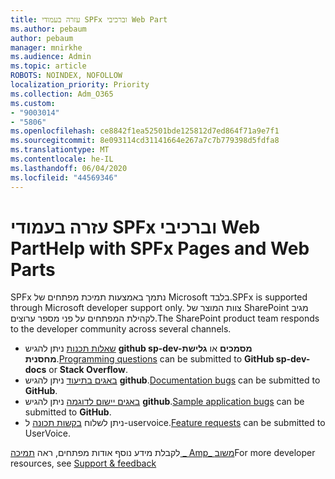 ```yaml
---
title: עזרה בעמודי SPFx וברכיבי Web Part
ms.author: pebaum
author: pebaum
manager: mnirkhe
ms.audience: Admin
ms.topic: article
ROBOTS: NOINDEX, NOFOLLOW
localization_priority: Priority
ms.collection: Adm_O365
ms.custom:
- "9003014"
- "5806"
ms.openlocfilehash: ce8842f1ea52501bde125812d7ed864f71a9e7f1
ms.sourcegitcommit: 8e093114cd31141664e267a7c7b779398d5fdfa8
ms.translationtype: MT
ms.contentlocale: he-IL
ms.lasthandoff: 06/04/2020
ms.locfileid: "44569346"
---
```

# <a name="help-with-spfx-pages-and-web-parts"></a><span data-ttu-id="58c46-102">עזרה בעמודי SPFx וברכיבי Web Part</span><span class="sxs-lookup"><span data-stu-id="58c46-102">Help with SPFx Pages and Web Parts</span></span>

<span data-ttu-id="58c46-103">SPFx נתמך באמצעות תמיכת מפתחים של Microsoft בלבד.</span><span class="sxs-lookup"><span data-stu-id="58c46-103">SPFx is supported through Microsoft developer support only.</span></span> <span data-ttu-id="58c46-104">צוות המוצר של SharePoint מגיב לקהילת המפתחים על פני מספר ערוצים.</span><span class="sxs-lookup"><span data-stu-id="58c46-104">The SharePoint product team responds to the developer community across several channels.</span></span>

- <span data-ttu-id="58c46-105">[שאלות תכנות](https://docs.microsoft.com/sharepoint/dev/support-feedback#programming-questions) ניתן להגיש **github sp-dev-מסמכים** או **גלישת מחסנית**.</span><span class="sxs-lookup"><span data-stu-id="58c46-105">[Programming questions](https://docs.microsoft.com/sharepoint/dev/support-feedback#programming-questions)  can be submitted to  **GitHub sp-dev-docs**  or  **Stack Overflow**.</span></span>
- <span data-ttu-id="58c46-106">[באגים בתיעוד](https://docs.microsoft.com/sharepoint/dev/support-feedback#documentation-bugs) ניתן להגיש **github**.</span><span class="sxs-lookup"><span data-stu-id="58c46-106">[Documentation bugs](https://docs.microsoft.com/sharepoint/dev/support-feedback#documentation-bugs)  can be submitted to **GitHub**.</span></span>
- <span data-ttu-id="58c46-107">[באגים יישום לדוגמה](https://docs.microsoft.com/sharepoint/dev/support-feedback#sample-application-bugs) ניתן להגיש **github**.</span><span class="sxs-lookup"><span data-stu-id="58c46-107">[Sample application bugs](https://docs.microsoft.com/sharepoint/dev/support-feedback#sample-application-bugs)  can be submitted to  **GitHub**.</span></span>
- <span data-ttu-id="58c46-108">ניתן לשלוח [בקשות תכונה](https://docs.microsoft.com/sharepoint/dev/support-feedback#feature-requests) ל-uservoice.</span><span class="sxs-lookup"><span data-stu-id="58c46-108">[Feature requests](https://docs.microsoft.com/sharepoint/dev/support-feedback#feature-requests)  can be submitted to UserVoice.</span></span>

<span data-ttu-id="58c46-109">לקבלת מידע נוסף אודות מפתחים, ראה [תמיכה _ Amp_ משוב](https://docs.microsoft.com/sharepoint/dev/support-feedback)</span><span class="sxs-lookup"><span data-stu-id="58c46-109">For more developer resources, see  [Support & feedback](https://docs.microsoft.com/sharepoint/dev/support-feedback)</span></span>
